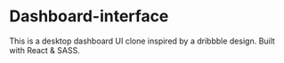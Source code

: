 # Dashboard-interface
This is a desktop dashboard UI clone inspired by a dribbble design. Built with React &amp; SASS.
